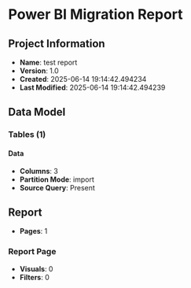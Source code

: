 # Power BI Migration Report

## Project Information
- **Name**: test report
- **Version**: 1.0
- **Created**: 2025-06-14 19:14:42.494234
- **Last Modified**: 2025-06-14 19:14:42.494239

## Data Model

### Tables (1)

#### Data
- **Columns**: 3
- **Partition Mode**: import
- **Source Query**: Present

## Report
- **Pages**: 1

### Report Page
- **Visuals**: 0
- **Filters**: 0
